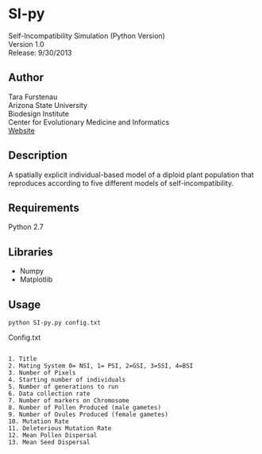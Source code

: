 SI-py
===========================
Self-Incompatibility Simulation (Python Version)  
Version 1.0  
Release: 9/30/2013

Author
-------
Tara Furstenau  
Arizona State University  
Biodesign Institute  
Center for Evolutionary Medicine and Informatics  
[Website](http://tfursten.github.io)


Description
-----------
A spatially explicit individual-based model of a diploid plant population that reproduces according to five different models of self-incompatibility.

Requirements
------------
Python 2.7

Libraries
-----------------
  * Numpy
  * Matplotlib

Usage
------------------------
```
python SI-py.py config.txt
```
Config.txt
```

1. Title
2. Mating System 0= NSI, 1= PSI, 2=GSI, 3=SSI, 4=BSI
3. Number of Pixels
4. Starting number of individuals
5. Number of generations to run
6. Data collection rate
7. Number of markers on Chromosome
8. Number of Pollen Produced (male gametes)
9. Number of Ovules Produced (female gametes)
10. Mutation Rate
11. Deleterious Mutation Rate
12. Mean Pollen Dispersal
13. Mean Seed Dispersal
```
 
